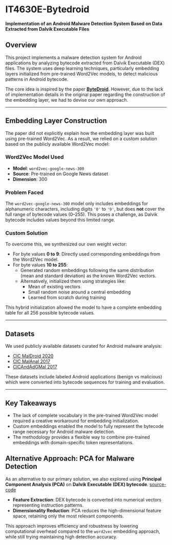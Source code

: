 # IT4630E-Bytedroid

**Implementation of an Android Malware Detection System Based on Data Extracted from Dalvik Executable Files**

## Overview

This project implements a malware detection system for Android applications by analyzing bytecode extracted from Dalvik Executable (DEX) files. The system uses deep learning techniques, particularly embedding layers initialized from pre-trained Word2Vec models, to detect malicious patterns in Android bytecode.

The core idea is inspired by the paper **[ByteDroid](ByteDroid.pdf)**. However, due to the lack of implementation details in the original paper regarding the construction of the embedding layer, we had to devise our own approach.

---

## Embedding Layer Construction

The paper did not explicitly explain how the embedding layer was built using pre-trained Word2Vec. As a result, we relied on a custom solution based on the publicly available Word2Vec model:

### Word2Vec Model Used

- **Model**: `word2vec-google-news-300`
- **Source**: Pre-trained on Google News dataset
- **Dimension**: 300

### Problem Faced

The `word2vec-google-news-300` model only includes embeddings for alphanumeric characters, including digits `'0'` to `'9'`, but does **not** cover the full range of bytecode values (0–255). This poses a challenge, as Dalvik bytecode includes values beyond this limited range.

### Custom Solution

To overcome this, we synthesized our own weight vector:

- For byte values **0 to 9**: Directly used corresponding embeddings from the Word2Vec model.
- For byte values **10 to 255**: 
  - Generated random embeddings following the same distribution (mean and standard deviation) as the known Word2Vec vectors.
  - Alternatively, initialized them using strategies like:
    - Mean of existing vectors
    - Small random noise around a central embedding
    - Learned from scratch during training

This hybrid initialization allowed the model to have a complete embedding table for all 256 possible bytecode values.

---

## Datasets

We used publicly available datasets curated for Android malware analysis:

- [CIC MalDroid 2020](http://205.174.165.80/CICDataset/MalDroid-2020/Dataset/)
- [CIC MalAnal 2017](http://205.174.165.80/CICDataset/CICMalAnal2017/Dataset/)
- [CICAndAdGMal 2017](http://205.174.165.80/CICDataset/CICAndAdGMal2017/Dataset/)

These datasets include labeled Android applications (benign vs malicious) which were converted into bytecode sequences for training and evaluation.

---

## Key Takeaways

- The lack of complete vocabulary in the pre-trained Word2Vec model required a creative workaround for embedding initialization.
- Custom embeddings enabled the model to fully represent the bytecode range necessary for Android malware detection.
- The methodology provides a flexible way to combine pre-trained embeddings with domain-specific token representations.

## Alternative Approach: PCA for Malware Detection 

As an alternative to our primary solution, we also explored using **Principal Component Analysis (PCA)** on **Dalvik Executable (DEX) bytecode**.  [source-code](/pca_train.ipynb)

- **Feature Extraction**: DEX bytecode is converted into numerical vectors representing instruction patterns.  
- **Dimensionality Reduction**: PCA reduces the high-dimensional feature space, retaining only the most relevant components.
  
This approach improves efficiency and robustness by lowering computational overhead compared to the `word2vec` embedding approach, while still trying maintaining high detection accuracy.  
